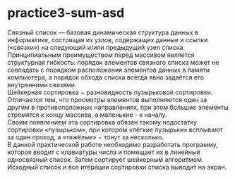 # practice3-sum-asd
Связный список — базовая динамическая структура данных в информатике,
состоящая из узлов, содержащих данные и ссылки («связки») на следующий
и/или предыдущий узел списка. Принципиальным преимуществом
перед массивом является структурная гибкость: порядок элементов связного
списка может не совпадать с порядком расположения элементов данных в
памяти компьютера, а порядок обхода списка всегда явно задаётся его
внутренними связями.  
Шейкерная сортировка − разновидность пузырьковой сортировки. Отличается
тем, что просмотры элементов выполняются один за другим в противоположных
направлениях, при этом большие элементы стремятся к концу массива, а
маленькие - к началу.  
Своим появлением эта сортировка обязан такому недостатку сортировки
«пузырьком», при котором «лёгкие пузырьки» всплывают за один проход, а
«тяжёлые» − тонут за несколько.  
В данной практической работе необходимо разработать программу, которая
вводит с клавиатуры числа и помещает их в линейный односвязный список.
Затем сортирует шейкерным алгоритмом. Исходный список и все итерации
сортировки списка выводит на экран.
